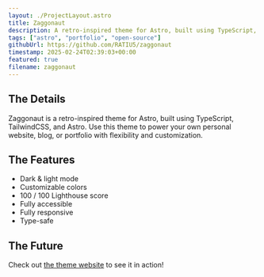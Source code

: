 ```yaml
---
layout: ./ProjectLayout.astro
title: Zaggonaut
description: A retro-inspired theme for Astro, built using TypeScript, TailwindCSS, and Astro.
tags: ["astro", "portfolio", "open-source"]
githubUrl: https://github.com/RATIU5/zaggonaut
timestamp: 2025-02-24T02:39:03+00:00
featured: true
filename: zaggonaut
---
```


## The Details

Zaggonaut is a retro-inspired theme for Astro, built using TypeScript, TailwindCSS, and Astro. Use this theme to power your own personal website, blog, or portfolio with flexibility and customization.

## The Features

- Dark & light mode
- Customizable colors
- 100 / 100 Lighthouse score
- Fully accessible
- Fully responsive
- Type-safe

## The Future

Check out [the theme website](https://zaggonaut.dev) to see it in action!
